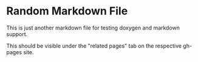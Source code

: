 # Random Markdown File

This is just another markdown file for testing doxygen and markdown support.  

This should be visible under the "related pages" tab on the respective gh-pages site.
